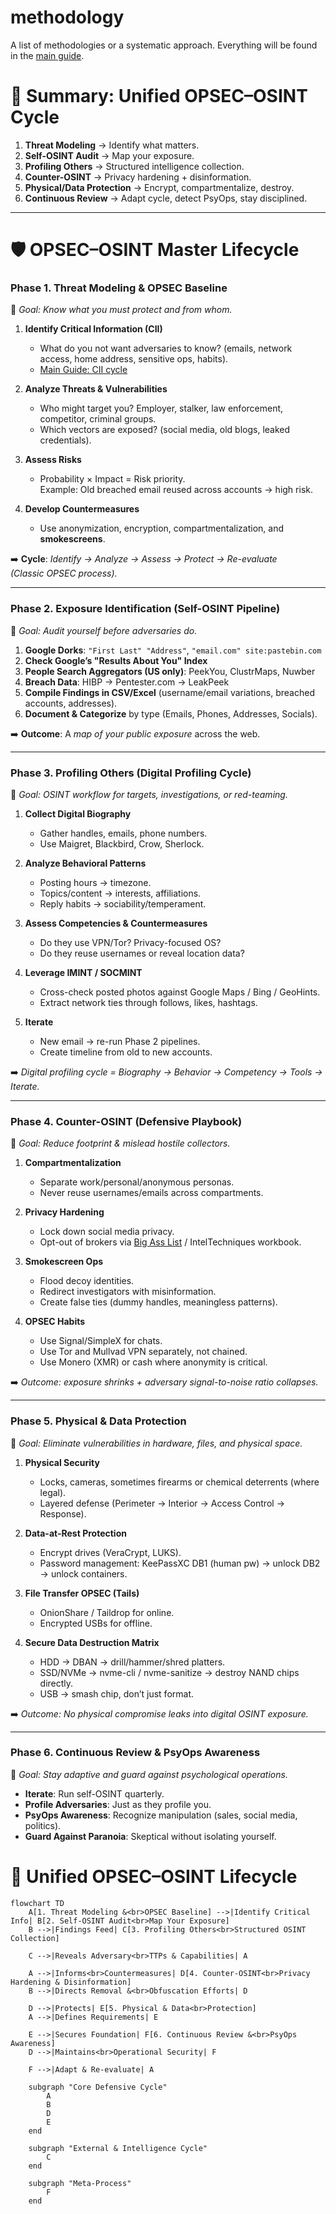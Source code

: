 # methodology

A list of methodologies or a systematic approach. Everything will be found in the [main guide](README.md).

# 🔄 Summary: Unified OPSEC–OSINT Cycle

1. **Threat Modeling** → Identify what matters.  
2. **Self-OSINT Audit** → Map your exposure.  
3. **Profiling Others** → Structured intelligence collection.  
4. **Counter-OSINT** → Privacy hardening + disinformation.  
5. **Physical/Data Protection** → Encrypt, compartmentalize, destroy.  
6. **Continuous Review** → Adapt cycle, detect PsyOps, stay disciplined. 

***

# 🛡️ OPSEC–OSINT Master Lifecycle

### **Phase 1. Threat Modeling & OPSEC Baseline**
📍 *Goal: Know what you must protect and from whom.*

1. **Identify Critical Information (CII)**  
   - What do you not want adversaries to know? (emails, network access, home address, sensitive ops, habits).  
   - [Main Guide: CII cycle](README.md#operations-security-is-a-systematic-process-for)

2. **Analyze Threats & Vulnerabilities**  
   - Who might target you? Employer, stalker, law enforcement, competitor, criminal groups.  
   - Which vectors are exposed? (social media, old blogs, leaked credentials).

3. **Assess Risks**  
   - Probability × Impact = Risk priority.  
   Example: Old breached email reused across accounts → high risk.

4. **Develop Countermeasures**  
   - Use anonymization, encryption, compartmentalization, and **smokescreens**.

➡️ **Cycle**: *Identify → Analyze → Assess → Protect → Re-evaluate*  
*(Classic OPSEC process).*

***

### **Phase 2. Exposure Identification (Self-OSINT Pipeline)**
📍 *Goal: Audit yourself before adversaries do.*

1. **Google Dorks**: `"First Last" "Address"`, `"email.com" site:pastebin.com`  
2. **Check Google’s "Results About You" Index**  
3. **People Search Aggregators (US only)**: PeekYou, ClustrMaps, Nuwber  
4. **Breach Data**: HIBP → Pentester.com → LeakPeek  
5. **Compile Findings in CSV/Excel** (username/email variations, breached accounts, addresses).  
6. **Document & Categorize** by type (Emails, Phones, Addresses, Socials).

➡️ **Outcome**: A *map of your public exposure* across the web.

***

### **Phase 3. Profiling Others (Digital Profiling Cycle)**  
📍 *Goal: OSINT workflow for targets, investigations, or red-teaming.*

1. **Collect Digital Biography**  
   - Gather handles, emails, phone numbers.  
   - Use Maigret, Blackbird, Crow, Sherlock.  

2. **Analyze Behavioral Patterns**  
   - Posting hours → timezone.  
   - Topics/content → interests, affiliations.  
   - Reply habits → sociability/temperament.

3. **Assess Competencies & Countermeasures**  
   - Do they use VPN/Tor? Privacy-focused OS?  
   - Do they reuse usernames or reveal location data?

4. **Leverage IMINT / SOCMINT**  
   - Cross-check posted photos against Google Maps / Bing / GeoHints.  
   - Extract network ties through follows, likes, hashtags.

5. **Iterate**  
   - New email → re-run Phase 2 pipelines.  
   - Create timeline from old to new accounts.

➡️ *Digital profiling cycle = Biography → Behavior → Competency → Tools → Iterate.*

***

### **Phase 4. Counter-OSINT (Defensive Playbook)**  
📍 *Goal: Reduce footprint & mislead hostile collectors.*

1. **Compartmentalization**  
   - Separate work/personal/anonymous personas.  
   - Never reuse usernames/emails across compartments.

2. **Privacy Hardening**  
   - Lock down social media privacy.  
   - Opt-out of brokers via [Big Ass List](README.md#curated-lists) / IntelTechniques workbook.

3. **Smokescreen Ops**  
   - Flood decoy identities.  
   - Redirect investigators with misinformation.  
   - Create false ties (dummy handles, meaningless patterns).

4. **OPSEC Habits**  
   - Use Signal/SimpleX for chats.  
   - Use Tor and Mullvad VPN separately, not chained.  
   - Use Monero (XMR) or cash where anonymity is critical.

➡️ *Outcome: exposure shrinks + adversary signal-to-noise ratio collapses.*

***

### **Phase 5. Physical & Data Protection**  
📍 *Goal: Eliminate vulnerabilities in hardware, files, and physical space.*

1. **Physical Security**  
   - Locks, cameras, sometimes firearms or chemical deterrents (where legal).  
   - Layered defense (Perimeter → Interior → Access Control → Response).  

2. **Data-at-Rest Protection**  
   - Encrypt drives (VeraCrypt, LUKS).  
   - Password management: KeePassXC DB1 (human pw) → unlock DB2 → unlock containers.

3. **File Transfer OPSEC (Tails)**  
   - OnionShare / Taildrop for online.  
   - Encrypted USBs for offline.  

4. **Secure Data Destruction Matrix**  
   - HDD → DBAN → drill/hammer/shred platters.  
   - SSD/NVMe → nvme-cli / nvme-sanitize → destroy NAND chips directly.  
   - USB → smash chip, don’t just format.  

➡️ *Outcome: No physical compromise leaks into digital OSINT exposure.*

***

### **Phase 6. Continuous Review & PsyOps Awareness**
📍 *Goal: Stay adaptive and guard against psychological operations.*

- **Iterate**: Run self-OSINT quarterly.  
- **Profile Adversaries**: Just as they profile you.  
- **PsyOps Awareness**: Recognize manipulation (sales, social media, politics).  
- **Guard Against Paranoia**: Skeptical without isolating yourself.


# 🔄 Unified OPSEC–OSINT Lifecycle

```mermaid
flowchart TD
    A[1. Threat Modeling &<br>OPSEC Baseline] -->|Identify Critical Info| B[2. Self-OSINT Audit<br>Map Your Exposure]
    B -->|Findings Feed| C[3. Profiling Others<br>Structured OSINT Collection]
    
    C -->|Reveals Adversary<br>TTPs & Capabilities| A
    
    A -->|Informs<br>Countermeasures| D[4. Counter-OSINT<br>Privacy Hardening & Disinformation]
    B -->|Directs Removal &<br>Obfuscation Efforts| D
    
    D -->|Protects| E[5. Physical & Data<br>Protection]
    A -->|Defines Requirements| E
    
    E -->|Secures Foundation| F[6. Continuous Review &<br>PsyOps Awareness]
    D -->|Maintains<br>Operational Security| F
    
    F -->|Adapt & Re-evaluate| A

    subgraph "Core Defensive Cycle"
        A
        B
        D
        E
    end

    subgraph "External & Intelligence Cycle"
        C
    end

    subgraph "Meta-Process"
        F
    end
```
